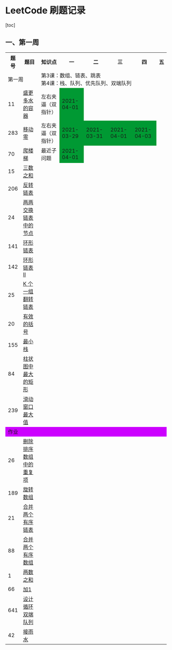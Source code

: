 # LeetCode 刷题记录

[toc]

## 一、第一周

<table>
        <tr>
            <th>题号</th><th>题目</th><th>知识点</th><th>一</th><th>二</th><th>三</th><th>四</th><th>五</th>
        </tr>
        <tr>
            <td colspan="2">第一周</td>
            <td colspan="6">第3课：数组、链表、跳表<br>第4课：栈、队列、优先队列、双端队列</td>
        </tr>
        <tr>
            <td>11</td>
            <td><a href="https://leetcode-cn.com/problems/container-with-most-water/">盛更多水的容器</a></td>
            <td>左右夹逼（双指针）</td>
            <td bgcolor="#009933">2021-04-01</td>
            <td></td>
            <td></td>
            <td></td>
            <td></td>
        </tr>
        <tr>
            <td>283</td>
            <td><a href="https://leetcode-cn.com/problems/move-zeroes/">移动零</a></td>
            <td>左右夹逼（双指针）</td>
            <td bgcolor="#009933">2021-03-29</td>
            <td bgcolor="#009933">2021-03-31</td>
            <td bgcolor="#009933">2021-04-01</td>
            <td bgcolor="#009933">2021-04-03</td>
            <td></td>
        </tr>
        <tr>
            <td>70</td>
            <td><a href="https://leetcode.com/problems/climbing-stairs/">爬楼梯</a></td>
            <td>最近子问题</td>
            <td bgcolor="#009933">2021-04-01</td>
            <td></td>
            <td></td>
            <td></td>
            <td></td>
        </tr>
<tr>
            <td>15</td>
            <td><a href="https://leetcode-cn.com/problems/3sum/ (高频老题）">三数之和</a></td>
            <td></td>
            <td></td>
            <td></td>
            <td></td>
            <td></td>
            <td></td>
        </tr>
        <tr>
            <td>206</td>
            <td><a href="https://leetcode.com/problems/reverse-linked-list/">反转链表</a></td>
            <td></td>
            <td></td>
            <td></td>
            <td></td>
            <td></td>
            <td></td>
        </tr>
        <tr>
            <td>24</td>
            <td><a href="https://leetcode-cn.com/problems/swap-nodes-in-pairs/">两两交换链表中的节点</a></td>
            <td></td>
            <td></td>
            <td></td>
            <td></td>
            <td></td>
            <td></td>
        </tr>
        <tr>
            <td>141</td>
            <td><a href="https://leetcode.com/problems/linked-list-cycle">环形链表</a></td>
            <td></td>
            <td></td>
            <td></td>
            <td></td>
            <td></td>
            <td></td>
        </tr>
        <tr>
            <td>142</td>
            <td><a href="https://leetcode-cn.com/problems/linked-list-cycle-ii/">环形链表II</a></td>
            <td></td>
            <td></td>
            <td></td>
            <td></td>
            <td></td>
            <td></td>
        </tr>
        <tr>
            <td>25</td>
            <td><a href="https://leetcode.com/problems/reverse-nodes-in-k-group/">K 个一组翻转链表</a></td>
            <td></td>
            <td></td>
            <td></td>
            <td></td>
            <td></td>
            <td></td>
        </tr>
        <tr>
            <td>20</td>
            <td><a href="https://leetcode-cn.com/problems/valid-parentheses/">有效的括号</a></td>
            <td></td>
            <td></td>
            <td></td>
            <td></td>
            <td></td>
            <td></td>
        </tr>
        <tr>
            <td>155</td>
            <td><a href="https://leetcode-cn.com/problems/min-stack/">最小栈</a></td>
            <td></td>
            <td></td>
            <td></td>
            <td></td>
            <td></td>
            <td></td>
        </tr>
        <tr>
            <td>84</td>
            <td><a href="https://leetcode-cn.com/problems/largest-rectangle-in-histogram">柱状图中最大的矩形</a></td>
            <td></td>
            <td></td>
            <td></td>
            <td></td>
            <td></td>
            <td></td>
        </tr>
        <tr>
            <td>239</td>
            <td><a href="https://leetcode-cn.com/problems/sliding-window-maximum">滑动窗口最大值</a></td>
            <td></td>
            <td></td>
            <td></td>
            <td></td>
            <td></td>
            <td></td>
        </tr>
        <tr>
            <td colspan="8" bgcolor="#cc00ff">作业</td>
        </tr>
        <tr>
            <td>26</td>
            <td><a href="https://leetcode-cn.com/problems/remove-duplicates-from-sorted-array/">删除排序数组中的重复项</a></td>
            <td></td>
            <td></td>
            <td></td>
            <td></td>
            <td></td>
            <td></td>
        </tr>
        <tr>
            <td>189</td>
            <td><a href="https://leetcode-cn.com/problems/rotate-array/">旋转数组</a></td>
            <td></td>
            <td></td>
            <td></td>
            <td></td>
            <td></td>
            <td></td>
        </tr>
        <tr>
            <td>21</td>
            <td><a href="https://leetcode-cn.com/problems/merge-two-sorted-lists/">合并两个有序链表</a></td>
            <td></td>
            <td></td>
            <td></td>
            <td></td>
            <td></td>
            <td></td>
        </tr>
        <tr>
            <td>88</td>
            <td><a href="https://leetcode-cn.com/problems/merge-sorted-array/">合并两个有序数组</a></td>
            <td></td>
            <td></td>
            <td></td>
            <td></td>
            <td></td>
            <td></td>
        </tr>
        <tr>
            <td>1</td>
            <td><a href="https://leetcode-cn.com/problems/two-sum/">两数之和</a></td>
            <td></td>
            <td></td>
            <td></td>
            <td></td>
            <td></td>
            <td></td>
        </tr>
        <tr>
            <td>66</td>
            <td><a href="https://leetcode-cn.com/problems/plus-one/">加1</a></td>
            <td></td>
            <td></td>
            <td></td>
            <td></td>
            <td></td>
            <td></td>
        </tr>
        <tr>
            <td>641</td>
            <td><a href="https://leetcode.com/problems/design-circular-deque">设计循环双端队列</a></td>
            <td></td>
            <td></td>
            <td></td>
            <td></td>
            <td></td>
            <td></td>
        </tr>
        <tr>
            <td>42</td>
            <td><a href="https://leetcode.com/problems/trapping-rain-water/">接雨水</a></td>
            <td></td>
            <td></td>
            <td></td>
            <td></td>
            <td></td>
            <td></td>
        </tr>
</table>
